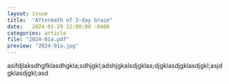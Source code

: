 ```yaml
---
layout: issue
title:  "Aftermath of 3-day Grace"
date:   2024-01-29 12:00:00 -0400
categories: article
file: "2024-01a.pdf"
preview: "2024-01a.jpg"
---
```


asifdjlaksdhgfklasdhgkla;sdhjgkl;adshjgkalsdjgklas;djgklasdjgklasdjgkl;asjdgklasdjgkl;asd
